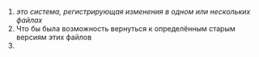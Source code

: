 1. *это система, регистрирующая изменения в одном или нескольких файлах*
2. Что бы была возможность вернуться к определённым старым версиям этих файлов
3. 